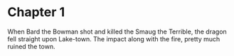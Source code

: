 # Chapter 1

When Bard the Bowman shot and killed the Smaug the Terrible, the dragon fell straight upon Lake-town.  The impact along with the fire, pretty much ruined the town.

